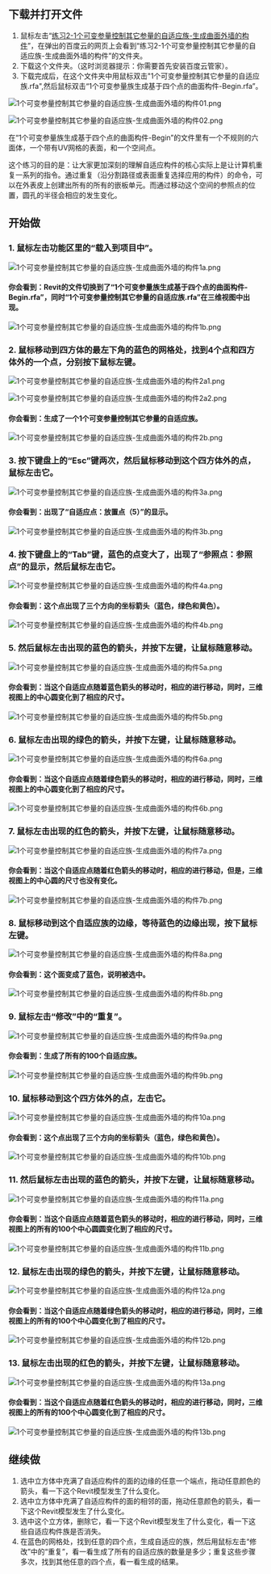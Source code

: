 ## 下载并打开文件

1. 鼠标左击“[练习2-1个可变参量控制其它参量的自适应族-生成曲面外墙的构件](http://pan.baidu.com/s/1c1uLdfE)”，在弹出的百度云的网页上会看到“练习2-1个可变参量控制其它参量的自适应族-生成曲面外墙的构件”的文件夹。
2. 下载这个文件夹。（这时浏览器提示：你需要首先安装百度云管家）。
3. 下载完成后，在这个文件夹中用鼠标双击"1个可变参量控制其它参量的自适应族.rfa",然后鼠标双击“1个可变参量族生成基于四个点的曲面构件-Begin.rfa”。

![1个可变参量控制其它参量的自适应族-生成曲面外墙的构件01.png](/images/1个可变参量控制其它参量的自适应族-生成曲面外墙的构件/1个可变参量控制其它参量的自适应族-生成曲面外墙的构件01.png)

![1个可变参量控制其它参量的自适应族-生成曲面外墙的构件02.png](/images/1个可变参量控制其它参量的自适应族-生成曲面外墙的构件/1个可变参量控制其它参量的自适应族-生成曲面外墙的构件02.png)

在“1个可变参量族生成基于四个点的曲面构件-Begin”的文件里有一个不规则的六面体，一个带有UV网格的表面，和一个空间点。

这个练习的目的是：让大家更加深刻的理解自适应构件的核心实际上是让计算机重复一系列的指令。通过重复（沿分割路径或表面重复选择应用的构件）的命令，可以在外表皮上创建出所有的所有的嵌板单元。而通过移动这个空间的参照点的位置，圆孔的半径会相应的发生变化。

## 开始做

### 1. 鼠标左击功能区里的“载入到项目中”。

![1个可变参量控制其它参量的自适应族-生成曲面外墙的构件1a.png](/images/1个可变参量控制其它参量的自适应族-生成曲面外墙的构件/1个可变参量控制其它参量的自适应族-生成曲面外墙的构件1a.png)

#### 你会看到：Revit的文件切换到了“1个可变参量族生成基于四个点的曲面构件-Begin.rfa”，同时“1个可变参量控制其它参量的自适应族.rfa”在三维视图中出现。

![1个可变参量控制其它参量的自适应族-生成曲面外墙的构件1b.png](/images/1个可变参量控制其它参量的自适应族-生成曲面外墙的构件/1个可变参量控制其它参量的自适应族-生成曲面外墙的构件1b.png)

### 2. 鼠标移动到四方体的最左下角的蓝色的网格处，找到4个点和四方体外的一个点，分别按下鼠标左键。

![1个可变参量控制其它参量的自适应族-生成曲面外墙的构件2a1.png](/images/1个可变参量控制其它参量的自适应族-生成曲面外墙的构件/1个可变参量控制其它参量的自适应族-生成曲面外墙的构件2a1.png)

![1个可变参量控制其它参量的自适应族-生成曲面外墙的构件2a2.png](/images/1个可变参量控制其它参量的自适应族-生成曲面外墙的构件/1个可变参量控制其它参量的自适应族-生成曲面外墙的构件2a2.png)

#### 你会看到：生成了一个1个可变参量控制其它参量的自适应族。

![1个可变参量控制其它参量的自适应族-生成曲面外墙的构件2b.png](/images/1个可变参量控制其它参量的自适应族-生成曲面外墙的构件/1个可变参量控制其它参量的自适应族-生成曲面外墙的构件2b.png)

### 3. 按下键盘上的“Esc”键两次，然后鼠标移动到这个四方体外的点，鼠标左击它。

![1个可变参量控制其它参量的自适应族-生成曲面外墙的构件3a.png](/images/1个可变参量控制其它参量的自适应族-生成曲面外墙的构件/1个可变参量控制其它参量的自适应族-生成曲面外墙的构件3a.png)

#### 你会看到：出现了“自适应点：放置点（5）”的显示。

![1个可变参量控制其它参量的自适应族-生成曲面外墙的构件3b.png](/images/1个可变参量控制其它参量的自适应族-生成曲面外墙的构件/1个可变参量控制其它参量的自适应族-生成曲面外墙的构件3b.png)

### 4. 按下键盘上的“Tab”键，蓝色的点变大了，出现了“参照点：参照点”的显示，然后鼠标左击它。

![1个可变参量控制其它参量的自适应族-生成曲面外墙的构件4a.png](/images/1个可变参量控制其它参量的自适应族-生成曲面外墙的构件/1个可变参量控制其它参量的自适应族-生成曲面外墙的构件4a.png)

#### 你会看到：这个点出现了三个方向的坐标箭头（蓝色，绿色和黄色）。

![1个可变参量控制其它参量的自适应族-生成曲面外墙的构件4b.png](/images/1个可变参量控制其它参量的自适应族-生成曲面外墙的构件/1个可变参量控制其它参量的自适应族-生成曲面外墙的构件4b.png)

### 5. 然后鼠标左击出现的蓝色的箭头，并按下左键，让鼠标随意移动。

![1个可变参量控制其它参量的自适应族-生成曲面外墙的构件5a.png](/images/1个可变参量控制其它参量的自适应族-生成曲面外墙的构件/1个可变参量控制其它参量的自适应族-生成曲面外墙的构件5a.png)

#### 你会看到：当这个自适应点随着蓝色箭头的移动时，相应的进行移动，同时，三维视图上的中心圆变化到了相应的尺寸。

![1个可变参量控制其它参量的自适应族-生成曲面外墙的构件5b.png](/images/1个可变参量控制其它参量的自适应族-生成曲面外墙的构件/1个可变参量控制其它参量的自适应族-生成曲面外墙的构件5b.png)

### 6. 鼠标左击出现的绿色的箭头，并按下左键，让鼠标随意移动。

![1个可变参量控制其它参量的自适应族-生成曲面外墙的构件6a.png](/images/1个可变参量控制其它参量的自适应族-生成曲面外墙的构件/1个可变参量控制其它参量的自适应族-生成曲面外墙的构件6a.png)

#### 你会看到：当这个自适应点随着绿色箭头的移动时，相应的进行移动，同时，三维视图上的中心圆变化到了相应的尺寸。

![1个可变参量控制其它参量的自适应族-生成曲面外墙的构件6b.png](/images/1个可变参量控制其它参量的自适应族-生成曲面外墙的构件/1个可变参量控制其它参量的自适应族-生成曲面外墙的构件6b.png)

### 7. 鼠标左击出现的红色的箭头，并按下左键，让鼠标随意移动。

![1个可变参量控制其它参量的自适应族-生成曲面外墙的构件7a.png](/images/1个可变参量控制其它参量的自适应族-生成曲面外墙的构件/1个可变参量控制其它参量的自适应族-生成曲面外墙的构件7a.png)

#### 你会看到：当这个自适应点随着红色箭头的移动时，相应的进行移动，但是，三维视图上的中心圆的尺寸也没有变化。

![1个可变参量控制其它参量的自适应族-生成曲面外墙的构件7b.png](/images/1个可变参量控制其它参量的自适应族-生成曲面外墙的构件/1个可变参量控制其它参量的自适应族-生成曲面外墙的构件7b.png)

### 8. 鼠标移动到这个自适应族的边缘，等待蓝色的边缘出现，按下鼠标左键。

![1个可变参量控制其它参量的自适应族-生成曲面外墙的构件8a.png](/images/1个可变参量控制其它参量的自适应族-生成曲面外墙的构件/1个可变参量控制其它参量的自适应族-生成曲面外墙的构件8a.png)

#### 你会看到：这个面变成了蓝色，说明被选中。

![1个可变参量控制其它参量的自适应族-生成曲面外墙的构件8b.png](/images/1个可变参量控制其它参量的自适应族-生成曲面外墙的构件/1个可变参量控制其它参量的自适应族-生成曲面外墙的构件8b.png)

### 9. 鼠标左击“修改”中的“重复”。

![1个可变参量控制其它参量的自适应族-生成曲面外墙的构件9a.png](/images/1个可变参量控制其它参量的自适应族-生成曲面外墙的构件/1个可变参量控制其它参量的自适应族-生成曲面外墙的构件9a.png)

#### 你会看到：生成了所有的100个自适应族。

![1个可变参量控制其它参量的自适应族-生成曲面外墙的构件9b.png](/images/1个可变参量控制其它参量的自适应族-生成曲面外墙的构件/1个可变参量控制其它参量的自适应族-生成曲面外墙的构件9b.png)

### 10. 鼠标移动到这个四方体外的点，左击它。

![1个可变参量控制其它参量的自适应族-生成曲面外墙的构件10a.png](/images/1个可变参量控制其它参量的自适应族-生成曲面外墙的构件/1个可变参量控制其它参量的自适应族-生成曲面外墙的构件10a.png)

#### 你会看到：这个点出现了三个方向的坐标箭头（蓝色，绿色和黄色）。

![1个可变参量控制其它参量的自适应族-生成曲面外墙的构件10b.png](/images/1个可变参量控制其它参量的自适应族-生成曲面外墙的构件/1个可变参量控制其它参量的自适应族-生成曲面外墙的构件10b.png)

### 11. 然后鼠标左击出现的蓝色的箭头，并按下左键，让鼠标随意移动。

![1个可变参量控制其它参量的自适应族-生成曲面外墙的构件11a.png](/images/1个可变参量控制其它参量的自适应族-生成曲面外墙的构件/1个可变参量控制其它参量的自适应族-生成曲面外墙的构件11a.png)

#### 你会看到：当这个自适应点随着蓝色箭头的移动时，相应的进行移动，同时，三维视图上的所有的100个中心圆圆变化到了相应的尺寸。

![1个可变参量控制其它参量的自适应族-生成曲面外墙的构件11b.png](/images/1个可变参量控制其它参量的自适应族-生成曲面外墙的构件/1个可变参量控制其它参量的自适应族-生成曲面外墙的构件11b.png)

### 12. 鼠标左击出现的绿色的箭头，并按下左键，让鼠标随意移动。

![1个可变参量控制其它参量的自适应族-生成曲面外墙的构件12a.png](/images/1个可变参量控制其它参量的自适应族-生成曲面外墙的构件/1个可变参量控制其它参量的自适应族-生成曲面外墙的构件12a.png)

#### 你会看到：当这个自适应点随着绿色箭头的移动时，相应的进行移动，同时，三维视图上的所有的100个中心圆变化到了相应的尺寸。

![1个可变参量控制其它参量的自适应族-生成曲面外墙的构件12b.png](/images/1个可变参量控制其它参量的自适应族-生成曲面外墙的构件/1个可变参量控制其它参量的自适应族-生成曲面外墙的构件12b.png)

### 13. 鼠标左击出现的红色的箭头，并按下左键，让鼠标随意移动。

![1个可变参量控制其它参量的自适应族-生成曲面外墙的构件13a.png](/images/1个可变参量控制其它参量的自适应族-生成曲面外墙的构件/1个可变参量控制其它参量的自适应族-生成曲面外墙的构件13a.png)

#### 你会看到：当这个自适应点随着红色箭头的移动时，相应的进行移动，同时，三维视图上的所有的100个中心圆变化到了相应的尺寸。

![1个可变参量控制其它参量的自适应族-生成曲面外墙的构件13b.png](/images/1个可变参量控制其它参量的自适应族-生成曲面外墙的构件/1个可变参量控制其它参量的自适应族-生成曲面外墙的构件13b.png)

## 继续做

1. 选中立方体中充满了自适应构件的面的边缘的任意一个端点，拖动任意颜色的箭头，看一下这个Revit模型发生了什么变化。
2. 选中立方体中充满了自适应构件的面的相邻的面，拖动任意颜色的箭头，看一下这个Revit模型发生了什么变化。
3. 选中这个立方体，删除它，看一下这个Revit模型发生了什么变化，看一下这些自适应构件族是否消失。
4. 在蓝色的网格处，找到任意的四个点，生成自适应的族，然后用鼠标左击“修改”中的“重复”，看一看生成了所有的自适应族的数量是多少；重复这些步骤多次，找到其他任意的四个点，看一看生成的结果。



